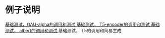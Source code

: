 # 例子说明

[基础测试，GAU-alpha的调用和测试  ](https://github.com/pass-lin/bert4keras3/blob/main/examples/GAU_extract_features.py )
[基础测试， T5-encoder的调用和测试   ](https://github.com/pass-lin/bert4keras3/blob/main/examples/T5encoder_extract_features.py )
[基础测试， albert的调用和测试   ](https://github.com/pass-lin/bert4keras3/blob/main/examples/albert_extract_features.py)
基础测试， T5的调用和简易生成
